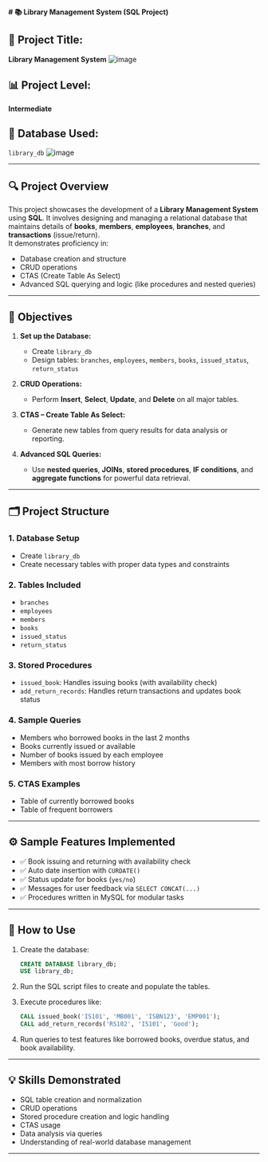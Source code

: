 **# 📚 Library Management System (SQL Project)**
## 📝 Project Title:
**Library Management System**
![image](https://github.com/user-attachments/assets/d73f1932-c9fc-4f2c-9080-d204e6128bcc)


## 📊 Project Level:
**Intermediate**

## 🧠 Database Used:
`library_db`
![image](https://github.com/user-attachments/assets/b93c9983-bf29-467e-acc9-cdeb7b3c8402)

---

## 🔍 Project Overview

This project showcases the development of a **Library Management System** using **SQL**. It involves designing and managing a relational database that maintains details of **books**, **members**, **employees**, **branches**, and **transactions** (issue/return).  
It demonstrates proficiency in:

- Database creation and structure
- CRUD operations
- CTAS (Create Table As Select)
- Advanced SQL querying and logic (like procedures and nested queries)

---

## 🎯 Objectives

1. **Set up the Database:**
   - Create `library_db`
   - Design tables: `branches`, `employees`, `members`, `books`, `issued_status`, `return_status`

2. **CRUD Operations:**
   - Perform **Insert**, **Select**, **Update**, and **Delete** on all major tables.

3. **CTAS – Create Table As Select:**
   - Generate new tables from query results for data analysis or reporting.

4. **Advanced SQL Queries:**
   - Use **nested queries**, **JOINs**, **stored procedures**, **IF conditions**, and **aggregate functions** for powerful data retrieval.

---

## 🗂️ Project Structure

### 1. **Database Setup**
- Create `library_db`
- Create necessary tables with proper data types and constraints

### 2. **Tables Included**
- `branches`
- `employees`
- `members`
- `books`
- `issued_status`
- `return_status`

### 3. **Stored Procedures**
- `issued_book`: Handles issuing books (with availability check)
- `add_return_records`: Handles return transactions and updates book status

### 4. **Sample Queries**
- Members who borrowed books in the last 2 months
- Books currently issued or available
- Number of books issued by each employee
- Members with most borrow history

### 5. **CTAS Examples**
- Table of currently borrowed books
- Table of frequent borrowers

---

## ⚙️ Sample Features Implemented

- ✅ Book issuing and returning with availability check  
- ✅ Auto date insertion with `CURDATE()`  
- ✅ Status update for books (`yes/no`)  
- ✅ Messages for user feedback via `SELECT CONCAT(...)`  
- ✅ Procedures written in MySQL for modular tasks

---

## 🚀 How to Use

1. Create the database:
   ```sql
   CREATE DATABASE library_db;
   USE library_db;
   ```

2. Run the SQL script files to create and populate the tables.

3. Execute procedures like:
   ```sql
   CALL issued_book('IS101', 'MB001', 'ISBN123', 'EMP001');
   CALL add_return_records('RS102', 'IS101', 'Good');
   ```

4. Run queries to test features like borrowed books, overdue status, and book availability.

---

## 💡 Skills Demonstrated

- SQL table creation and normalization  
- CRUD operations  
- Stored procedure creation and logic handling  
- CTAS usage  
- Data analysis via queries  
- Understanding of real-world database management

---
